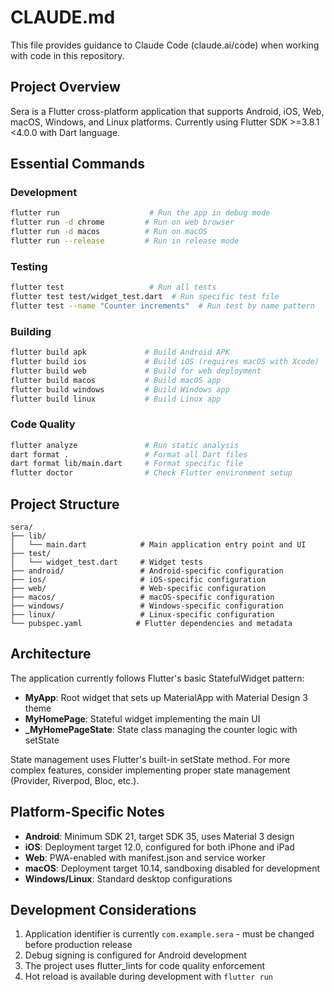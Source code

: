# CLAUDE.md

This file provides guidance to Claude Code (claude.ai/code) when working with code in this repository.

## Project Overview

Sera is a Flutter cross-platform application that supports Android, iOS, Web, macOS, Windows, and Linux platforms. Currently using Flutter SDK >=3.8.1 <4.0.0 with Dart language.

## Essential Commands

### Development
```bash
flutter run                    # Run the app in debug mode
flutter run -d chrome         # Run on web browser
flutter run -d macos          # Run on macOS
flutter run --release         # Run in release mode
```

### Testing
```bash
flutter test                   # Run all tests
flutter test test/widget_test.dart  # Run specific test file
flutter test --name "Counter increments"  # Run test by name pattern
```

### Building
```bash
flutter build apk             # Build Android APK
flutter build ios             # Build iOS (requires macOS with Xcode)
flutter build web             # Build for web deployment
flutter build macos           # Build macOS app
flutter build windows         # Build Windows app
flutter build linux           # Build Linux app
```

### Code Quality
```bash
flutter analyze               # Run static analysis
dart format .                 # Format all Dart files
dart format lib/main.dart     # Format specific file
flutter doctor                # Check Flutter environment setup
```

## Project Structure

```
sera/
├── lib/
│   └── main.dart            # Main application entry point and UI
├── test/
│   └── widget_test.dart     # Widget tests
├── android/                 # Android-specific configuration
├── ios/                     # iOS-specific configuration  
├── web/                     # Web-specific configuration
├── macos/                   # macOS-specific configuration
├── windows/                 # Windows-specific configuration
├── linux/                   # Linux-specific configuration
└── pubspec.yaml            # Flutter dependencies and metadata
```

## Architecture

The application currently follows Flutter's basic StatefulWidget pattern:

- **MyApp**: Root widget that sets up MaterialApp with Material Design 3 theme
- **MyHomePage**: Stateful widget implementing the main UI
- **_MyHomePageState**: State class managing the counter logic with setState

State management uses Flutter's built-in setState method. For more complex features, consider implementing proper state management (Provider, Riverpod, Bloc, etc.).

## Platform-Specific Notes

- **Android**: Minimum SDK 21, target SDK 35, uses Material 3 design
- **iOS**: Deployment target 12.0, configured for both iPhone and iPad
- **Web**: PWA-enabled with manifest.json and service worker
- **macOS**: Deployment target 10.14, sandboxing disabled for development
- **Windows/Linux**: Standard desktop configurations

## Development Considerations

1. Application identifier is currently `com.example.sera` - must be changed before production release
2. Debug signing is configured for Android development
3. The project uses flutter_lints for code quality enforcement
4. Hot reload is available during development with `flutter run`
